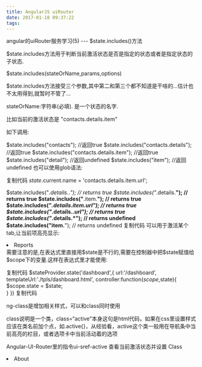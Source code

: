 ```yaml
---
title: AngularJS uiRouter
date: 2017-01-18 09:37:22
tags:
---
```

angular的uiRouter服务学习(5) --- $state.includes()方法

$state.includes方法用于判断当前激活状态是否是指定的状态或者是指定状态的子状态.

$state.includes(stateOrName,params,options)

$state.includes方法接受三个参数,其中第二和第三个都不知道是干啥的...估计也不太用得到,就暂时不管了...

stateOrName:字符串(必填). 是一个状态的名字.

比如当前的激活状态是 "contacts.details.item" 

如下调用:

$state.includes("contacts");                              //返回true
$state.includes("contacts.details");                      //返回true
$state.includes("contacts.details.item");                 //返回true
$state.includes("detail");                                //返回undefined
$state.includes("item");                                  //返回undefined
也可以使用glob语法:

复制代码
$state.$current.name = 'contacts.details.item.url';
 
$state.includes("*.details.*.*"); // returns true
$state.includes("*.details.**"); // returns true
$state.includes("**.item.**"); // returns true
$state.includes("*.details.item.url"); // returns true
$state.includes("*.details.*.url"); // returns true
$state.includes("*.details.*"); // returns undefined
$state.includes("item.**"); // returns undefined
复制代码
可以用于激活某个tab,让当前项高亮显示:

<li ng-class="{active:state.includes('dashboard.report')}"><a ui-sref="dashboard.report">Reports</a></li>
需要注意的是,在表达式里直接用$state是不行的,需要在控制器中把$state赋值给$scope下的变量.这样在表达式里才能使用:

复制代码
    $stateProvider.state('dashboard',{
        url:'/dashboard',
        templateUrl:'./tpls/dashboard.html',
        controller:function($scope,$state){
            $scope.state = $state;              
        }
    })
复制代码


ng-class是增加相关样式，可以和class同时使用

class说明是一个类，class=“active”本身这句是html代码，如果在css里设置样式应该在类名前加个点，如.active{}，从经验看，active这个类一般用在导航条中当前高亮的栏目，或者选项卡中当前活动着的选项

Angular-UI-Router里的指令ui-sref-active 查看当前激活状态并设置 Class
<li ui-sref-active="active"><a ui-sref="about">About</a></li>